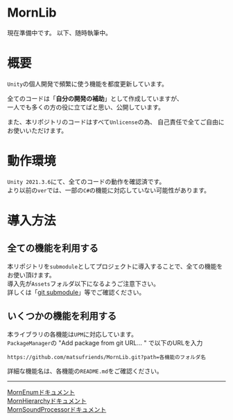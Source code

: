# MornLib

現在準備中です。
以下、随時執筆中。

# 概要

`Unity`の個人開発で頻繁に使う機能を都度更新しています。

全てのコードは「**自分の開発の補助**」として作成していますが、  
一人でも多くの方の役に立てばと思い、公開しています。

また、本リポジトリのコードはすべて`Unlicense`の為、
自己責任で全てご自由にお使いいただけます。

# 動作環境

`Unity 2021.3.6`にて、全てのコードの動作を確認済です。  
より以前の`ver`では、一部の`C#`の機能に対応していない可能性があります。

# 導入方法

## 全ての機能を利用する

本リポジトリを`submodule`としてプロジェクトに導入することで、全ての機能をお使い頂けます。  
導入先が`Assets`フォルダ以下になるようご注意下さい。  
詳しくは「[git submodule](https://www.google.com/search?q=git+submodule)」等でご確認ください。

## いくつかの機能を利用する

本ライブラリの各機能は`UPM`に対応しています。  
`PackageManager`の "Add package from git URL... " で以下のURLを入力

``` url
https://github.com/matsufriends/MornLib.git?path=各機能のフォルダ名
```

詳細な機能名は、各機能の`README.md`をご確認ください。

---

[MornEnumドキュメント](MornEnum/README.md)  
[MornHierarchyドキュメント](MornHierarchy/README.md)  
[MornSoundProcessorドキュメント](MornSoundProcessor/README.md)